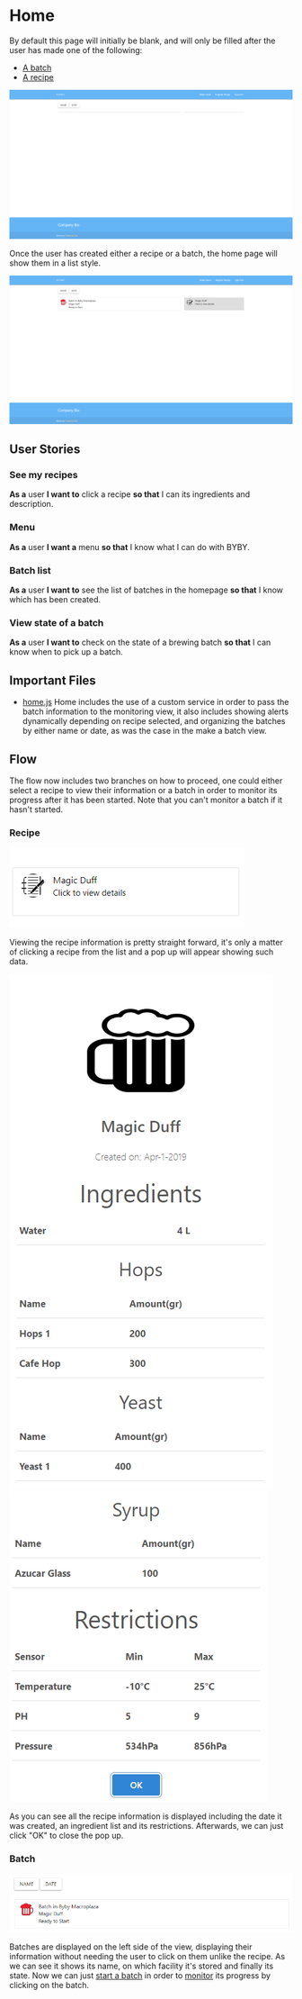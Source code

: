 # Home
By default this page will initially be blank, and will only be filled after the user has made one of the following:
* [A batch](https://github.com/KillerFarmer/BYBY/tree/documentation/documentation/batch.md "Make a batch")
* [A recipe](https://github.com/KillerFarmer/BYBY/tree/documentation/documentation/recipe.md "Register a recipe")

![home](https://raw.githubusercontent.com/KillerFarmer/BYBY/documentation/documentation/img/homeblank.png "home")

Once the user has created either a recipe or a batch, the home page will show them in a list style.

![home](https://raw.githubusercontent.com/KillerFarmer/BYBY/documentation/documentation/img/home.png "Home done")
## User Stories 
### See my recipes
**As a** user **I want to** click a recipe **so that** I can its ingredients and description.
### Menu
**As a** user **I want a** menu **so that** I know what I can do with BYBY.
### Batch list
**As a** user **I want to** see the list of batches in the homepage **so that** I know which has been created.
### View state of a batch
**As a** user **I want to** check on the state of a brewing batch **so that** I can know when to pick up a batch.
## Important Files 
* [home.js](https://github.com/KillerFarmer/BYBY/tree/documentation/js/home.js "home.js")
Home includes the use of a custom service in order to pass the batch information to the monitoring view, it also includes showing alerts dynamically depending on recipe selected, and organizing the batches by either name or date, as was the case in the make a batch view.
## Flow
The flow now includes two branches on how to proceed, one could either select a recipe to view their information or a batch in order to monitor its progress after it has been started. Note that you can't monitor a batch if it hasn't started. 
### Recipe
![recipe](https://raw.githubusercontent.com/KillerFarmer/BYBY/documentation/documentation/img/homerec.png "Recipe")

Viewing the recipe information is pretty straight forward, it's only a matter of clicking a recipe from the list and a pop up will appear showing such data. 

![recipe1](https://raw.githubusercontent.com/KillerFarmer/BYBY/documentation/documentation/img/homerec1.png "Recipe 1")
![recipe2](https://raw.githubusercontent.com/KillerFarmer/BYBY/documentation/documentation/img/homerec2.png "Recipe 2")

As you can see all the recipe information is displayed including the date it was created, an ingredient list and its restrictions. Afterwards, we can just click "OK" to close the pop up.
### Batch
![batch](https://raw.githubusercontent.com/KillerFarmer/BYBY/documentation/documentation/img/homebatch.png "Batch")

Batches are displayed on the left side of the view, displaying their information without needing the user to click on them unlike the recipe. As we can see it shows its name, on which facility it's stored and finally its state. Now we can just [start a batch](https://github.com/KillerFarmer/BYBY/tree/documentation/documentation/biocomms.md "start a batch") in order to [monitor](https://github.com/KillerFarmer/BYBY/tree/documentation/documentation/monitor.md "home") its progress by clicking on the batch. 